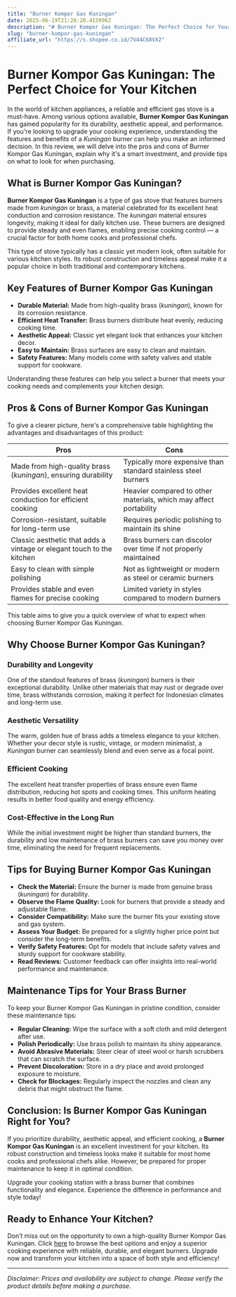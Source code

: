 ```yaml
---
title: "Burner Kompor Gas Kuningan"
date: 2025-06-19T21:28:20.415996Z
description: "# Burner Kompor Gas Kuningan: The Perfect Choice for Your Kitchen..."
slug: "burner-kompor-gas-kuningan"
affiliate_url: "https://s.shopee.co.id/7V44C68VX2"
---
```

# Burner Kompor Gas Kuningan: The Perfect Choice for Your Kitchen

In the world of kitchen appliances, a reliable and efficient gas stove is a must-have. Among various options available, **Burner Kompor Gas Kuningan** has gained popularity for its durability, aesthetic appeal, and performance. If you're looking to upgrade your cooking experience, understanding the features and benefits of a *Kuningan* burner can help you make an informed decision. In this review, we will delve into the pros and cons of Burner Kompor Gas Kuningan, explain why it's a smart investment, and provide tips on what to look for when purchasing.

## What is Burner Kompor Gas Kuningan?

**Burner Kompor Gas Kuningan** is a type of gas stove that features burners made from *kuningan* or brass, a material celebrated for its excellent heat conduction and corrosion resistance. The *kuningan* material ensures longevity, making it ideal for daily kitchen use. These burners are designed to provide steady and even flames, enabling precise cooking control — a crucial factor for both home cooks and professional chefs.

This type of stove typically has a classic yet modern look, often suitable for various kitchen styles. Its robust construction and timeless appeal make it a popular choice in both traditional and contemporary kitchens.

## Key Features of Burner Kompor Gas Kuningan

- **Durable Material:** Made from high-quality brass (*kuningan*), known for its corrosion resistance.
- **Efficient Heat Transfer:** Brass burners distribute heat evenly, reducing cooking time.
- **Aesthetic Appeal:** Classic yet elegant look that enhances your kitchen decor.
- **Easy to Maintain:** Brass surfaces are easy to clean and maintain.
- **Safety Features:** Many models come with safety valves and stable support for cookware.

Understanding these features can help you select a burner that meets your cooking needs and complements your kitchen design.

## Pros & Cons of Burner Kompor Gas Kuningan

To give a clearer picture, here's a comprehensive table highlighting the advantages and disadvantages of this product:

| **Pros** | **Cons** |
|------------|------------|
| Made from high-quality brass (*kuningan*), ensuring durability | Typically more expensive than standard stainless steel burners |
| Provides excellent heat conduction for efficient cooking | Heavier compared to other materials, which may affect portability |
| Corrosion-resistant, suitable for long-term use | Requires periodic polishing to maintain its shine |
| Classic aesthetic that adds a vintage or elegant touch to the kitchen | Brass burners can discolor over time if not properly maintained |
| Easy to clean with simple polishing | Not as lightweight or modern as steel or ceramic burners |
| Provides stable and even flames for precise cooking | Limited variety in styles compared to modern burners |

This table aims to give you a quick overview of what to expect when choosing Burner Kompor Gas Kuningan.

## Why Choose Burner Kompor Gas Kuningan?

### Durability and Longevity

One of the standout features of brass (*kuningan*) burners is their exceptional durability. Unlike other materials that may rust or degrade over time, brass withstands corrosion, making it perfect for Indonesian climates and long-term use.

### Aesthetic Versatility

The warm, golden hue of brass adds a timeless elegance to your kitchen. Whether your decor style is rustic, vintage, or modern minimalist, a *Kuningan* burner can seamlessly blend and even serve as a focal point.

### Efficient Cooking

The excellent heat transfer properties of brass ensure even flame distribution, reducing hot spots and cooking times. This uniform heating results in better food quality and energy efficiency.

### Cost-Effective in the Long Run

While the initial investment might be higher than standard burners, the durability and low maintenance of brass burners can save you money over time, eliminating the need for frequent replacements.

## Tips for Buying Burner Kompor Gas Kuningan

- **Check the Material:** Ensure the burner is made from genuine brass (*kuningan*) for durability.
- **Observe the Flame Quality:** Look for burners that provide a steady and adjustable flame.
- **Consider Compatibility:** Make sure the burner fits your existing stove and gas system.
- **Assess Your Budget:** Be prepared for a slightly higher price point but consider the long-term benefits.
- **Verify Safety Features:** Opt for models that include safety valves and sturdy support for cookware stability.
- **Read Reviews:** Customer feedback can offer insights into real-world performance and maintenance.

## Maintenance Tips for Your Brass Burner

To keep your Burner Kompor Gas Kuningan in pristine condition, consider these maintenance tips:

- **Regular Cleaning:** Wipe the surface with a soft cloth and mild detergent after use.
- **Polish Periodically:** Use brass polish to maintain its shiny appearance.
- **Avoid Abrasive Materials:** Steer clear of steel wool or harsh scrubbers that can scratch the surface.
- **Prevent Discoloration:** Store in a dry place and avoid prolonged exposure to moisture.
- **Check for Blockages:** Regularly inspect the nozzles and clean any debris that might obstruct the flame.

## Conclusion: Is Burner Kompor Gas Kuningan Right for You?

If you prioritize durability, aesthetic appeal, and efficient cooking, a **Burner Kompor Gas Kuningan** is an excellent investment for your kitchen. Its robust construction and timeless looks make it suitable for most home cooks and professional chefs alike. However, be prepared for proper maintenance to keep it in optimal condition.

Upgrade your cooking station with a brass burner that combines functionality and elegance. Experience the difference in performance and style today!

## Ready to Enhance Your Kitchen?

Don’t miss out on the opportunity to own a high-quality Burner Kompor Gas Kuningan. Click [here](https://s.shopee.co.id/7V44C68VX2) to browse the best options and enjoy a superior cooking experience with reliable, durable, and elegant burners. Upgrade now and transform your kitchen into a space of both style and efficiency!

---

*Disclaimer: Prices and availability are subject to change. Please verify the product details before making a purchase.*